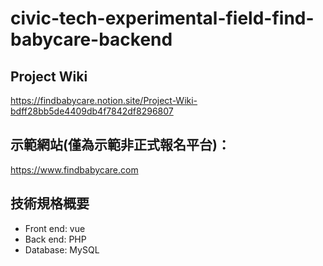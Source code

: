 # civic-tech-experimental-field-find-babycare-backend

## Project Wiki
https://findbabycare.notion.site/Project-Wiki-bdff28bb5de4409db4f7842df8296807

## 示範網站(僅為示範非正式報名平台)：
https://www.findbabycare.com

## 技術規格概要
- Front end: vue
- Back end: PHP
- Database: MySQL
